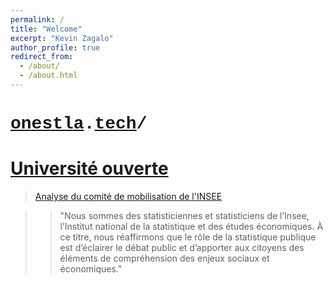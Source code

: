 ```yaml
---
permalink: /
title: "Welcome"
excerpt: "Kevin Zagalo"
author_profile: true
redirect_from: 
  - /about/
  - /about.html
---
```


# <span style="font-family: 'Courier New';">[on](http://onestla.tech)</span><span style="font-family: 'Courier';">[est](http://onestla.tech)<span style="font-family: 'Courier New';"></span><span style="font-family: 'Courier New';">[la](http://onestla.tech)</span><span style="font-family: 'Courier';">.</span><span style="font-family: 'Courier New';">[tech](http://onestla.tech)</span><span style="font-family: 'Courier';">/</span>
# [Université ouverte](https://universiteouverte.org/)


> [Analyse du comité de mobilisation de l'INSEE](http://sud-dg.fr/pdf/Analyse_Retraites_Comite_mobilisation_Insee.pdf)

> > "Nous sommes des statisticiennes et statisticiens de l’Insee, l’Institut national de la statistique et des études économiques. À ce titre, nous réaffirmons que le rôle de la statistique publique est d’éclairer le débat public et d’apporter aux citoyens des éléments de compréhension des enjeux sociaux et économiques."



